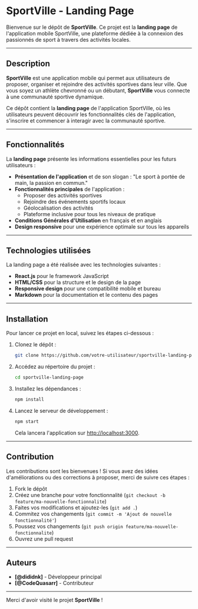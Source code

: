 # SportVille - Landing Page

Bienvenue sur le dépôt de **SportVille**. Ce projet est la **landing page** de l'application mobile SportVille, une plateforme dédiée à la connexion des passionnés de sport à travers des activités locales.

---

## Description

**SportVille** est une application mobile qui permet aux utilisateurs de proposer, organiser et rejoindre des activités sportives dans leur ville. Que vous soyez un athlète chevronné ou un débutant, **SportVille** vous connecte à une communauté sportive dynamique.

Ce dépôt contient la **landing page** de l'application SportVille, où les utilisateurs peuvent découvrir les fonctionnalités clés de l'application, s'inscrire et commencer à interagir avec la communauté sportive.

---

## Fonctionnalités

La **landing page** présente les informations essentielles pour les futurs utilisateurs :

- **Présentation de l'application** et de son slogan : "Le sport à portée de main, la passion en commun."
- **Fonctionnalités principales** de l'application :
  - Proposer des activités sportives
  - Rejoindre des événements sportifs locaux
  - Géolocalisation des activités
  - Plateforme inclusive pour tous les niveaux de pratique
- **Conditions Générales d'Utilisation** en français et en anglais
- **Design responsive** pour une expérience optimale sur tous les appareils

---

## Technologies utilisées

La landing page a été réalisée avec les technologies suivantes :

- **React.js** pour le framework JavaScript
- **HTML/CSS** pour la structure et le design de la page
- **Responsive design** pour une compatibilité mobile et bureau
- **Markdown** pour la documentation et le contenu des pages

---

## Installation

Pour lancer ce projet en local, suivez les étapes ci-dessous :

1. Clonez le dépôt :

   ```bash
   git clone https://github.com/votre-utilisateur/sportville-landing-page.git
   ```
2. Accédez au répertoire du projet :

   ```bash
   cd sportville-landing-page
   ```

3. Installez les dépendances :

   ```bash
   npm install
   ```

4. Lancez le serveur de développement :

   ```bash
   npm start
   ```

   Cela lancera l'application sur [http://localhost:3000](http://localhost:3000).

---

## Contribution

Les contributions sont les bienvenues ! Si vous avez des idées d'améliorations ou des corrections à proposer, merci de suivre ces étapes :

1. Fork le dépôt
2. Créez une branche pour votre fonctionnalité (`git checkout -b feature/ma-nouvelle-fonctionnalite`)
3. Faites vos modifications et ajoutez-les (`git add .`)
4. Commitez vos changements (`git commit -m 'Ajout de nouvelle fonctionnalité'`)
5. Poussez vos changements (`git push origin feature/ma-nouvelle-fonctionnalite`)
6. Ouvrez une pull request

---

## Auteurs

* **\[@dididnk]** - Développeur principal
* **\[@CodeQuasarr]** - Contributeur

---
Merci d'avoir visité le projet **SportVille** !

